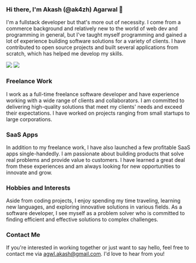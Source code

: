 ### Hi there, I'm Akash (@ak4zh) Agarwal 👋

I'm a fullstack developer but that's more out of necessity. I come from a commerce background and relatively new to the world of web dev and programming in general, but I've taught myself programming and gained a lot of experience building software solutions for a variety of clients. I have contributed to open source projects and built several applications from scratch, which has helped me develop my skills.

![](http://github-profile-summary-cards.vercel.app/api/cards/profile-details?username=ak4zh&theme=default)
![](http://github-profile-summary-cards.vercel.app/api/cards/stats?username=ak4zh&theme=default)

### Freelance Work
I work as a full-time freelance software developer and have experience working with a wide range of clients and collaborators. I am committed to delivering high-quality solutions that meet my clients' needs and exceed their expectations. I have worked on projects ranging from small startups to large corporations.

### SaaS Apps
In addition to my freelance work, I have also launched a few profitable SaaS apps single-handedly. I am passionate about building products that solve real problems and provide value to customers. I have learned a great deal from these experiences and am always looking for new opportunities to innovate and grow.

### Hobbies and Interests
Aside from coding projects, I enjoy spending my time traveling, learning new languages, and exploring innovative solutions in various fields. As a software developer, I see myself as a problem solver who is committed to finding efficient and effective solutions to complex challenges.

### Contact Me
If you're interested in working together or just want to say hello, feel free to contact me via [agwl.akash@gmail.com](mailto:agwl.akash@gmail.com). I'd love to hear from you!

